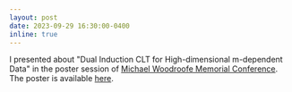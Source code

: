 ```yaml
---
layout: post
date: 2023-09-29 16:30:00-0400
inline: true
---
```


I presented about "Dual Induction CLT for High-dimensional m-dependent Data" in the poster session of [Michael Woodroofe Memorial Conference](https://sites.lsa.umich.edu/woodroofememorial/). The poster is available [here](/assets/pdf/michael_woodroofe_poster.pdf).
